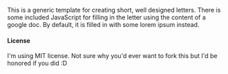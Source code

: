 This is a generic template for creating short, well designed letters.  There
is some included JavaScript for filling in the letter using the content of a
google doc.  By default, it is filled in with some lorem ipsum instead.

#### License

I'm using MIT license.  Not sure why you'd ever want to fork this but I'd be
honored if you did :D
